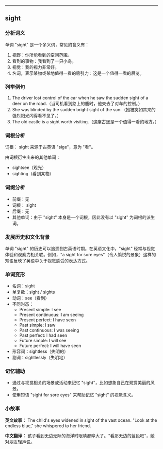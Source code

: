 
---------------
## sight
### 分析词义
单词 "sight" 是一个多义词，常见的含义有：
1. 视野：你所能看到的空间范围。
2. 看到的事物：我看到了一只小鸟。
3. 视觉：我的视力非常好。
4. 名词，表示某物或某地值得一看的吸引力：这是一个值得一看的展览。

### 列举例句
1. The driver lost control of the car when he saw the sudden sight of a deer on the road.（当司机看到路上的鹿时，他失去了对车的控制。）
2. She was blinded by the sudden bright sight of the sun.（她被突如其来的强烈阳光闪得看不见了。）
3. The old castle is a sight worth visiting.（这座古堡是一个值得一看的地方。）

### 词根分析
词根： sight 来源于古英语 "sige"，意为 "看"。

由词根衍生出来的其他单词：
- sightsee（观光）
- sighting（看到某物）

### 词缀分析
- 前缀：无
- 词根： sight
- 后缀：无
- 其他单词：由于 "sight" 本身是一个词根，因此没有以 "sight" 为词根的派生词。

### 发展历史和文化背景
单词 "sight" 的历史可以追溯到古英语时期。在英语文化中，"sight" 经常与视觉体验和观察力相关联。例如，"a sight for sore eyes"（令人愉悦的景象）这样的短语反映了英语中关于视觉感受的表达方式。

### 单词变形
- 名词：sight
- 单复数：sight / sights
- 动词：see（看到）
- 不同时态：
  - Present simple: I see
  - Present continuous: I am seeing
  - Present perfect: I have seen
  - Past simple: I saw
  - Past continuous: I was seeing
  - Past perfect: I had seen
  - Future simple: I will see
  - Future perfect: I will have seen
- 形容词：sightless（失明的）
- 副词：sightlessly（失明地）

### 记忆辅助
- 通过与视觉相关的场景或活动来记忆 "sight"，比如想象自己在观赏美丽的风景。
- 使用短语 "sight for sore eyes" 来帮助记忆 "sight" 的视觉含义。

### 小故事
**英文故事：**
The child's eyes widened in sight of the vast ocean. "Look at the endless blue," she whispered to her friend.

**中文翻译：**
孩子看到无边无际的海洋时眼睛都睁大了。"看那无边的蓝色吧"，她对朋友轻声说。

